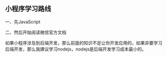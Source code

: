 ## 小程序学习路线
一、先JavaScript

二、然后开始阅读微信官方文档

 
如果小程序涉及到后端开发，那么前面的知识不足让你开发应用的，如果非要学习后端开发，那么我建议学习nodejs，nodejs是后端开发学习成本最小的。